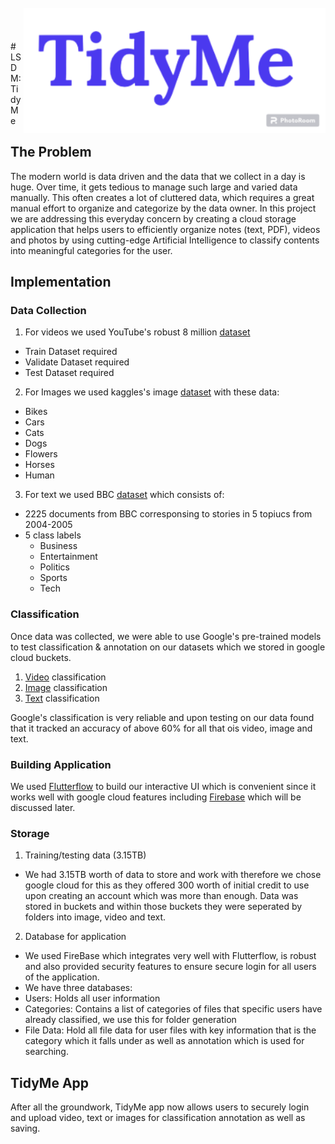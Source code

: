<h1 align="center">
 <br>
 <img src="Images/TidyMe.png" height="200px" align="right"/>
 </br>
</h1>
# LSDM: TidyMe

## The Problem
The modern world is data driven and the data that we collect in a day is huge. Over time, it gets tedious to manage such large and varied data manually. This often creates a lot of cluttered data, which requires a great manual effort to organize and categorize by the data owner. In this project we are addressing this everyday concern by creating a cloud storage application that helps users to efficiently organize notes (text, PDF), videos and photos by using cutting-edge Artificial Intelligence to classify contents into meaningful categories for the user. 

## Implementation

### Data Collection
1. For videos we used YouTube's robust 8 million [dataset](https://research.google.com/youtube8m/download.html)
  * Train Dataset required
  * Validate Dataset required
  * Test Dataset required
2. For Images we used kaggles's image [dataset](https://www.kaggle.com/datasets/pavansanagapati/images-dataset) with these data:
  * Bikes
  * Cars
  * Cats
  * Dogs
  * Flowers
  * Horses
  * Human
3. For text we used BBC [dataset](http://mlg.ucd.ie/datasets/bbc.html) which consists of:
  * 2225 documents from BBC corresponsing to stories in 5 topiucs from 2004-2005
  * 5 class labels
    * Business
    * Entertainment
    * Politics
    * Sports
    * Tech

### Classification
Once data was collected, we were able to use Google's pre-trained models to test classification & annotation on our datasets which we stored in google cloud buckets.
1. [Video](https://cloud.google.com/video-intelligence/docs/streaming/video-classification) classification
2. [Image](https://cloud.google.com/ai-platform/training/docs/algorithms/image-classification-start) classification
3. [Text](https://cloud.google.com/natural-language/docs/classify-text-tutorial) classification

Google's classification is very reliable and upon testing on our data found that it tracked an accuracy of above 60% for all that ois video, image and text.

### Building Application
We used [Flutterflow](https://flutterflow.io) to build our interactive UI which is convenient since it works well with google cloud features including [Firebase](https://firebase.google.com) which will be discussed later.

### Storage
1. Training/testing data (3.15TB)
 * We had 3.15TB worth of data to store and work with therefore we chose google cloud for this as they offered 300 worth of initial credit to use upon creating an account which was more than enough. Data was stored in buckets and within those buckets they were seperated by folders into image, video and text.
2. Database for application
 * We used FireBase which integrates very well with Flutterflow, is robust and also provided security features to ensure secure login for all users of the application.
 * We have three databases:
  * Users: Holds all user information
  * Categories: Contains a list of categories of files that specific users have already classified, we use this for folder generation
  * File Data: Hold all file data for user files with key information that is the category which it falls under as well as annotation which is used for searching.

## TidyMe App
After all the groundwork, TidyMe app now allows users to securely login and upload video, text or images for classification annotation as well as saving.
